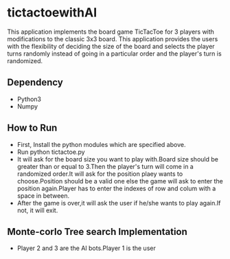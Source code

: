 # tictactoewithAI

This application implements the board game TicTacToe for 3 players with modifications to the classic 3x3 board.
This application provides the users with the flexibility of deciding the size of the board and selects the player turns randomly instead of going in a particular order and the player's turn is randomized.

## Dependency
- Python3
- Numpy


## How to Run

- First, Install the python modules which are specified above.
- Run python tictactoe.py
- It will ask for the board size you want to play with.Board size should be greater than or equal to 3.Then the player's turn will come in a randomized order.It will ask for the position plaey wants to choose.Position should be a valid one else the game will ask to enter the position again.Player has to enter the indexes of row and colum with a space in between.
- After the game is over,it will ask the user if he/she wants to play again.If not, it will exit.

## Monte-corlo Tree search Implementation 
- Player  2 and 3 are the AI bots.Player 1 is the user
